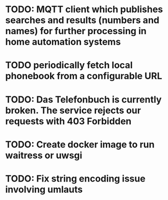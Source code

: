 # TODO: MQTT client which publishes searches and results (numbers and names) for further processing in home automation systems
# TODO periodically fetch local phonebook from a configurable URL
# TODO: Das Telefonbuch is currently broken. The service rejects our requests with 403 Forbidden
# TODO: Create docker image to run waitress or uwsgi
# TODO: Fix string encoding issue involving umlauts
